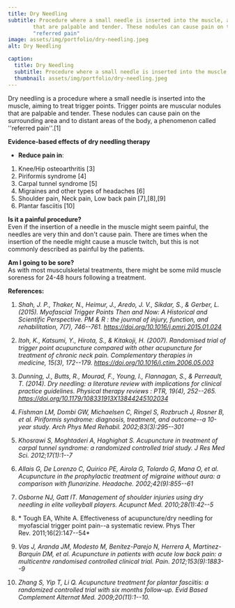 ```yaml
---
title: Dry Needling
subtitle: Procedure where a small needle is inserted into the muscle, aiming to treat trigger points. Trigger points are muscular nodules 
        that are palpable and tender. These nodules can cause pain on the surrounding area and to distant areas of the body, a phenomenon called 
        "referred pain"
image: assets/img/portfolio/dry-needling.jpeg
alt: Dry Needling

caption:
  title: Dry Needling
  subtitle: Procedure where a small needle is inserted into the muscle, aiming to treat trigger points
  thumbnail: assets/img/portfolio/dry-needling.jpeg
---
```

Dry needling is a procedure where a small needle is inserted into the
muscle, aiming to treat trigger points. Trigger points are muscular
nodules that are palpable and tender. These nodules can cause pain on
the surrounding area and to distant areas of the body, a phenomenon
called \'\'referred pain\'\'.\[1\]

**Evidence-based effects of dry needling therapy**

-   **Reduce pain in**:
  1.  Knee/Hip osteoarthritis \[3\]
  2.  Piriformis syndrome \[4\]
  3.  Carpal tunnel syndrome \[5\]
  4.  Migraines and other types of headaches \[6\]
  5.  Shoulder pain, Neck pain, Low back pain \[7\],\[8\],\[9\]
  6.  Plantar fasciitis \[10\]

**Is it a painful procedure?**  
Even if the insertion of a needle in the muscle might seem painful, the
needles are very thin and don\'t cause pain. There are times when the
insertion of the needle might cause a muscle twitch, but this is not
commonly described as painful by the patients.

**Am I going to be sore?**  
As with most musculskeletal treatments, there might be some mild muscle
soreness for 24-48 hours following a treatment.

**References:**  
1.  *Shah, J. P., Thaker, N., Heimur, J., Aredo, J. V., Sikdar, S., &
    Gerber, L. (2015). Myofascial Trigger Points Then and Now: A
    Historical and Scientific Perspective. PM & R : the journal of
    injury, function, and rehabilitation, 7(7), 746--761.
    https://doi.org/10.1016/j.pmrj.2015.01.024*

2.  *Itoh, K., Katsumi, Y., Hirota, S., & Kitakoji, H. (2007).
    Randomised trial of trigger point acupuncture compared with other
    acupuncture for treatment of chronic neck pain. Complementary
    therapies in medicine, 15(3), 172--179.
    https://doi.org/10.1016/j.ctim.2006.05.003*

3.  *Dunning, J., Butts, R., Mourad, F., Young, I., Flannagan, S., &
    Perreault, T. (2014). Dry needling: a literature review with
    implications for clinical practice guidelines. Physical therapy
    reviews : PTR, 19(4), 252--265.
    https://doi.org/10.1179/108331913X13844245102034*

4.  *Fishman LM, Dombi GW, Michaelsen C, Ringel S, Rozbruch J, Rosner B,
    et al. Piriformis syndrome: diagnosis, treatment, and outcome--a
    10-year study. Arch Phys Med Rehabil. 2002;83(3):295--301*

5.  *Khosrawi S, Moghtaderi A, Haghighat S. Acupuncture in treatment of
    carpal tunnel syndrome: a randomized controlled trial study. J Res
    Med Sci. 2012;17(1):1--7*

6.  *Allais G, De Lorenzo C, Quirico PE, Airola G, Tolardo G, Mana O, et
    al. Acupuncture in the prophylactic treatment of migraine without
    aura: a comparison with flunarizine. Headache. 2002;42(9):855--61*

7.  *Osborne NJ, Gatt IT. Management of shoulder injuries using dry
    needling in elite volleyball players. Acupunct
    Med. 2010;28(1):42--5*

8.  * Tough EA, White A. Effectiveness of acupuncture/dry needling for
    myofascial trigger point pain--a systematic review. Phys Ther
    Rev. 2011;16(2):147--54*

9.  *Vas J, Aranda JM, Modesto M, Benítez-Parejo N, Herrera A,
    Martínez-Barquín DM, et al. Acupuncture in patients with acute low
    back pain: a multicentre randomised controlled clinical
    trial. Pain. 2012;153(9):1883--9*

10. *Zhang S, Yip T, Li Q. Acupuncture treatment for plantar fasciitis:
    a randomized controlled trial with six months follow-up. Evid Based
    Complement Alternat Med. 2009;20(11):1--10.*